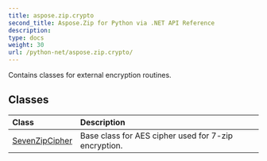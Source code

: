 ```yaml
---
title: aspose.zip.crypto
second_title: Aspose.Zip for Python via .NET API Reference
description: 
type: docs
weight: 30
url: /python-net/aspose.zip.crypto/
---
```



Contains classes for external encryption routines.

## Classes
| Class | Description |
| :- | :- |
|[SevenZipCipher](/zip/python-net/aspose.zip.crypto/sevenzipcipher/)|Base class for AES cipher used for 7-zip encryption.|
